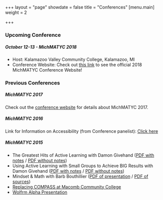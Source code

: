 +++
layout = "page"
showdate = false
title = "Conferences"
[menu.main]
weight = 2

+++
### Upcoming Conference

##### October 12-13 - MichMATYC 2018

* Host: Kalamazoo Valley Community College, Kalamazoo, MI
* Conference Website: Check out [this link](https://sites.google.com/view/michmatyc2018/home) to see the official 2018 MichMATYC Conference Website!

### Previous Conferences

##### MichMATYC 2017

Check out the [conference website](https://sites.google.com/view/2017-michmatyc-conference/home) for details about MichMATYC 2017.

##### MichMATYC 2016

Link for Information on Accessibility (from Conference panelist): [Click here](http://webaccess.msu.edu/Tutorials/index.html)

##### MichMATYC 2015

* The Greatest Hits of Active Learning with Damon Givehand ([PDF with notes](http://www.michmatyc.org/Conferences/MichMATYC2015/Session_1_notes.pdf) / [PDF without notes](http://www.michmatyc.org/Conferences/MichMATYC2015/Session_1_no_notes.pdf))
* Using Active Learning with Small Groups to Achieve BIG Results with Damon Givehand ([PDF with notes](http://www.michmatyc.org/Conferences/MichMATYC2015/Session_2_notes.pdf) / [PDF without notes](http://www.michmatyc.org/Conferences/MichMATYC2015/Session_2_no_notes.pdf))
* Mindset & Math with Barb Bouthillier ([PDF of presentation](http://www.michmatyc.org/Conferences/MichMATYC2015/Mindset_n_Math_GRCC.pdf) / [PDF of sources](http://www.michmatyc.org/Conferences/MichMATYC2015/References_Resources_GRCC.pdf))
* [Replacing COMPASS at Macomb Community College](http://www.michmatyc.org/Conferences/MichMATYC2015/ReplacingCOMPASSMacomb.pdf)
* [Wolfrm Alpha Presentation](http://www.michmatyc.org/Conferences/MichMATYC2015/WolframPresentation.cdf)